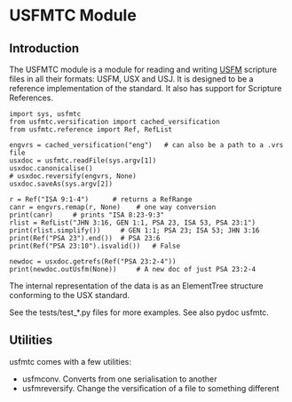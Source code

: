 # USFMTC Module

## Introduction

The USFMTC module is a module for reading and writing [USFM](docs.usfm.bible) scripture files in
all their formats: USFM, USX and USJ. It is designed to be a reference
implementation of the standard. It also has support for Scripture References.

```
import sys, usfmtc
from usfmtc.versification import cached_versification
from usfmtc.reference import Ref, RefList

engvrs = cached_versification("eng")   # can also be a path to a .vrs file
usxdoc = usfmtc.readFile(sys.argv[1])
usxdoc.canonicalise()
# usxdoc.reversify(engvrs, None)
usxdoc.saveAs(sys.argv[2])

r = Ref("ISA 9:1-4")      # returns a RefRange
canr = engvrs.remap(r, None)    # one way conversion
print(canr)     # prints "ISA 8:23-9:3"
rlist = RefList("JHN 3:16, GEN 1:1, PSA 23, ISA 53, PSA 23:1")
print(rlist.simplify())     # GEN 1:1; PSA 23; ISA 53; JHN 3:16
print(Ref("PSA 23").end())  # PSA 23:6
print(Ref("PSA 23:10").isvalid())   # False

newdoc = usxdoc.getrefs(Ref("PSA 23:2-4"))
print(newdoc.outUsfm(None))     # A new doc of just PSA 23:2-4
```

The internal representation of the data is as an ElementTree structure
conforming to the USX standard.

See the tests/test_\*.py files for more examples. See also pydoc usfmtc.

## Utilities

usfmtc comes with a few utilities:

- usfmconv. Converts from one serialisation to another
- usfmreversify. Change the versification of a file to something different

